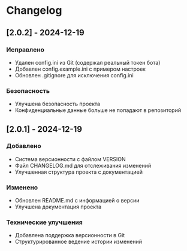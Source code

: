 # Changelog

## [2.0.2] - 2024-12-19

### Исправлено
- Удален config.ini из Git (содержал реальный токен бота)
- Добавлен config.example.ini с примером настроек
- Обновлен .gitignore для исключения config.ini

### Безопасность
- Улучшена безопасность проекта
- Конфиденциальные данные больше не попадают в репозиторий

## [2.0.1] - 2024-12-19

### Добавлено
- Система версионности с файлом VERSION
- Файл CHANGELOG.md для отслеживания изменений
- Улучшенная структура проекта с документацией

### Изменено
- Обновлен README.md с информацией о версии
- Улучшена документация проекта

### Технические улучшения
- Добавлена поддержка версионности в Git
- Структурированное ведение истории изменений 
